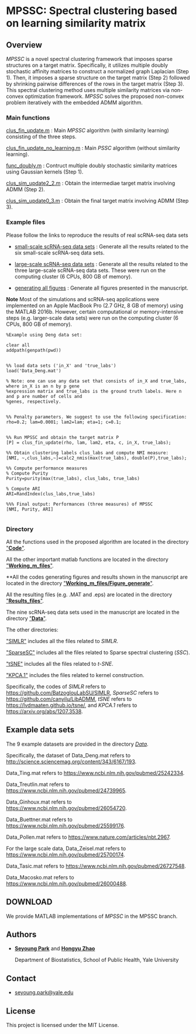 # MPSSC: Spectral clustering based on learning similarity matrix



## Overview

*MPSSC* is a novel spectral clustering framework that imposes sparse structures on a target matrix. Specifically, it utilizes multiple doubly stochastic affinity matrices to construct a normalized graph Laplacian (Step 1). Then, it imposes a sparse structure on the target matrix (Step 2) followed by shrinking pairwise differences of the rows in the target matrix (Step 3). This spectral clustering method uses multiple similarity matrices via non-convex optimization framework. *MPSSC* solves the proposed non-convex problem iteratively with the embedded ADMM algorithm.

### Main functions

[clus_fin_update.m](https://github.com/ishspsy/project/blob/master/MPSSC/Code/clus_fin_update.m)
: Main *MPSSC* algorithm (with similarity learning) consisting of the three steps.

[clus_fin_update_no_learning.m](https://github.com/ishspsy/project/blob/master/MPSSC/Code/clus_fin_update_no_learning.m)
: Main *PSSC* algorithm (without similarity learning). 

[func_doubly.m](https://github.com/ishspsy/project/blob/master/MPSSC/Code/func_doubly.m)
: Contruct multiple doubly stochastic similarity matrices using Gaussian kernels (Step 1).

[clus_sim_update2_2.m](https://github.com/ishspsy/project/blob/master/MPSSC/Code/clus_sim_update2_2.m)
: Obtain the intermediae target matrix involving ADMM (Step 2).

[clus_sim_update0_3.m](https://github.com/ishspsy/project/blob/master/MPSSC/Code/clus_sim_update0_3.m)
: Obtain the final target matrix involving ADMM (Step 3).


### Example files

Please follow the links to reproduce the results of real scRNA-seq data sets

-  [small-scale scRNA-seq data sets](https://github.com/ishspsy/project/blob/master/MPSSC/Working_m_files/running_small_scRNA%20(Fig4%2C6).m)
: Generate all the results related to the six small-scale scRNA-seq data sets.

-  [large-scale scRNA-seq data sets](https://github.com/ishspsy/project/blob/master/MPSSC/Working_m_files/running_large_scRNA%20(Fig5).m)
: Generate all the results related to the three large-scale scRNA-seq data sets. These were run on the computing cluster (6 CPUs, 800 GB of memory).

-  [generating all figures](https://github.com/ishspsy/project/tree/master/MPSSC/Working_m_files/Figure_generate)
: Generate all figures presented in the manuscript.



**Note** Most of the simulations and scRNA-seq applications were implemented on an Apple MacBook Pro (2.7 GHz, 8 GB of memory) using the MATLAB 2016b. However, certain computational or memory-intensive steps (e.g. larger-scale data sets) were run on the computing cluster (6 CPUs, 800 GB of memory).




```
%Example using Deng data set:

clear all
addpath(genpath(pwd))


%% load data sets ('in_X' and 'true_labs')
load('Data_Deng.mat')

% Note: one can use any data set that consists of in_X and true_labs, where in_X is an n by p gene 
%expression matrix and true_labs is the ground truth labels. Here n and p are number of cells and 
%genes, respectively.


%% Penalty parameters. We suggest to use the following specification:
rho=0.2; lam=0.0001; lam2=lam; eta=1; c=0.1;  


%% Run MPSSC and obtain the target matrix P
[P] = clus_fin_update(rho, lam, lam2, eta, c, in_X, true_labs); 

%% Obtain clustering labels clus_labs and compute NMI measure:
[NMI, ~,clus_labs,~]=calc2_nmis(max(true_labs), double(P),true_labs);   

%% Compute performance measures
% Compute Purity
Purity=purity(max(true_labs), clus_labs, true_labs)

% Compute ARI
ARI=RandIndex(clus_labs,true_labs)

%%% Final output: Performances (three measures) of MPSSC
[NMI, Purity, ARI]


```



### Directory

All the functions used in the proposed algorithm are located in the directory ["**Code**"](https://github.com/ishspsy/project/tree/master/MPSSC/Code).

All the other important matlab functions are located in the directory ["**Working_m_files**"](https://github.com/ishspsy/project/tree/master/MPSSC/Working_m_files).

**All the codes generating figures and results shown in the manuscript are located in the directory ["**Working_m_files/Figure_generate**"](https://github.com/ishspsy/project/tree/master/MPSSC/Working_m_files/Figure_generate).

All the resulting files (e.g. .MAT and .eps) are located in the directory ["**Results_files**"](https://github.com/ishspsy/project/tree/master/MPSSC/Results_files).

The nine scRNA-seq data sets used in the manuscript are located in the directory ["**Data**"](https://github.com/ishspsy/project/tree/master/MPSSC/Data).



The other directories:

["SIMLR"](https://github.com/ishspsy/project/tree/master/MPSSC/SIMLR) includes all the files related to *SIMLR*.

["SparseSC"](https://github.com/ishspsy/project/tree/master/MPSSC/SparseSC) includes all the files related to Sparse spectral clustering (*SSC*).

["tSNE"](https://github.com/ishspsy/project/tree/master/MPSSC/tSNE) includes all the files related to *t-SNE*.

["KPCA.1"](https://github.com/ishspsy/project/tree/master/MPSSC/KPCA.1) includes the files related to kernel construction.

Specifically, the codes of *SIMLR* refers to https://github.com/BatzoglouLabSU/SIMLR, *SparseSC* refers to https://github.com/canyilu/LibADMM, *tSNE* refers to https://lvdmaaten.github.io/tsne/, and *KPCA.1* refers to
https://arxiv.org/abs/1207.3538.



## Example data sets

The 9 example datasets are provided in the directory [*Data*](https://github.com/ishspsy/project/tree/master/MPSSC/Data). 

Specifically, the dataset of Data_Deng.mat refers to http://science.sciencemag.org/content/343/6167/193.

Data_Ting.mat refers to https://www.ncbi.nlm.nih.gov/pubmed/25242334. 

Data_Treutlin.mat refers to https://www.ncbi.nlm.nih.gov/pubmed/24739965. 

Data_Ginhoux.mat refers to https://www.ncbi.nlm.nih.gov/pubmed/26054720.

Data_Buettner.mat refers to https://www.ncbi.nlm.nih.gov/pubmed/25599176. 

Data_Pollen.mat refers to https://www.nature.com/articles/nbt.2967. 

For the large scale data, Data_Zeisel.mat refers to https://www.ncbi.nlm.nih.gov/pubmed/25700174.

Data_Tasic.mat refers to https://www.ncbi.nlm.nih.gov/pubmed/26727548. 

Data_Macosko.mat refers to https://www.ncbi.nlm.nih.gov/pubmed/26000488.


## DOWNLOAD

We provide MATLAB implementations of *MPSSC* in the MPSSC branch.


## Authors

* [**Seyoung Park**](http://people.yale.edu/search/seyoung_park.profile) and   [**Hongyu Zhao**](https://publichealth.yale.edu/biostat/people/hongyu_zhao.profile)

  Department of Biostatistics, School of Public Health, Yale University


## Contact

* seyoung.park@yale.edu

## License

This project is licensed under the MIT License.



